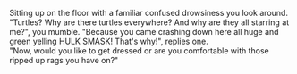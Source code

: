 Sitting up on the floor with a familiar confused drowsiness you look around.
"Turtles?  Why are there turtles everywhere?  And why are they all starring at me?", you mumble.
"Because you came crashing down here all huge and green yelling HULK SMASK!  That's why!", replies one.  
"Now, would you like to get dressed or are you comfortable with those ripped up rags you have on?"

